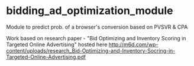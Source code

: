bidding_ad_optimization_module
==============================

Module to predict prob. of a browser's conversion based on PVSVR &amp; CPA

Work based on research paper - "Bid Optimizing and Inventory Scoring in Targeted Online Advertising" hosted here
http://m6d.com/wp-content/uploads/research_Bid-Optimizing-and-Inventory-Socring-in-Targeted-Online-Advertising.pdf
